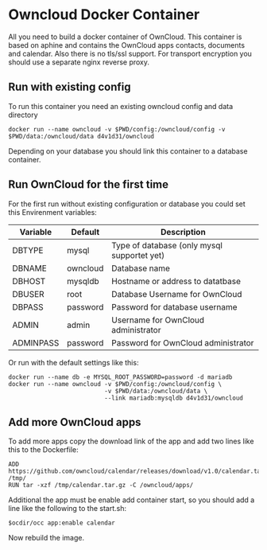 # Owncloud Docker Container
All you need to build a docker container of OwnCloud.
This container is based on aphine and contains the OwnCloud apps contacts, documents and calendar.
Also there is no tls/ssl support. For transport encryption you should use a separate
nginx reverse proxy.

## Run with existing config
To run this container you need an existing owncloud config and data directory

    docker run --name owncloud -v $PWD/config:/owncloud/config -v $PWD/data:/owncloud/data d4v1d31/owncloud

Depending on your database you should link this container to a database container.

## Run OwnCloud for the first time
For the first run without existing configuration or database you could set this
Envirenment variables:

|Variable| Default | Description |
|--------|---------|-------------|
|DBTYPE  | mysql       | Type of database (only mysql supportet yet)|
|DBNAME  | owncloud    | Database name                              |
|DBHOST  | mysqldb     | Hostname or address to datatbase           |
|DBUSER  | root        | Database Username for OwnCloud             |
|DBPASS  | password    | Password for database username             |
|ADMIN   | admin       | Username for OwnCloud administrator        |
|ADMINPASS| password   | Password for OwnCloud administrator        |

Or run with the default settings like this:

    docker run --name db -e MYSQL_ROOT_PASSWORD=password -d mariadb
    docker run --name owncloud -v $PWD/config:/owncloud/config \
                               -v $PWD/data:/owncloud/data \
                               --link mariadb:mysqldb d4v1d31/owncloud

## Add more OwnCloud apps
To add more apps copy the download link of the app and add two lines like this to
the Dockerfile:

    ADD	https://github.com/owncloud/calendar/releases/download/v1.0/calendar.tar.gz /tmp/
    RUN	tar -xzf /tmp/calendar.tar.gz -C /owncloud/apps/

Additional the app must be enable add container start, so you should add a line
like the following to the start.sh:

    $ocdir/occ app:enable calendar

Now rebuild the image.
